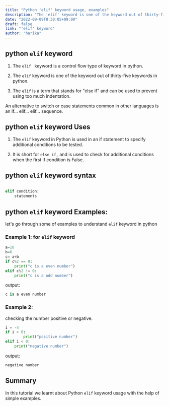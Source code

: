 ```yaml
---
title: "Python 'elif' keyword usage, examples"
description: "The 'elif' keyword is one of the keyword out of thirty-five keywords in python"
date: "2022-09-09T8:30:05+09:00"
draft: false
link: "'elif' keyword"
author: "harika"
---
```


## python `elif` keyword 

1. The `elif ` keyword is a control flow type of keyword in python. 

2. The `elif` keyword is one of the keyword out of thirty-five keywords in python.

3. The `elif` is a term that stands for "else if" and can be used to prevent using too much indentation.

An alternative to switch or case statements common in other languages is an if... elif... elif... sequence.

## python `elif` keyword Uses

1. The `elif` keyword in Python is used in an if statement to specify additional conditions to be tested. 

2. It is short for `else if,` and is used to check for additional conditions when the first if condition is False.

## python `elif` keyword syntax 

```python

elif condition:
    statements 
```

## python `elif` keyword Examples:

let's go through some of examples to understand `elif` keyword in python


### Example 1: for `elif` keyword

```python
a=10
b=6
c= a+b
if c%2 == 0:
    print("c is a even number")
elif c%2 != 0:
    print("c is a odd number")
```
output:
```python
c is a even number
```
### Example 2:
checking the number positive or negative.

```python
i = -4
if i > 0:
        print("positive number")
elif i < 0:
    print("negative number")
```
output:

```python
negative number
```

## Summary
In this tutorial we learnt about Python `elif` keyword usage with the help of simple examples.
